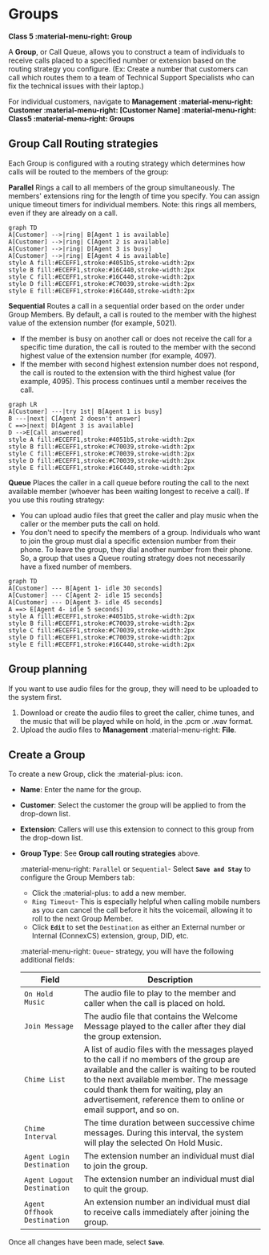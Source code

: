 # Groups
**Class 5 :material-menu-right: Group**

A **Group**, or Call Queue, allows you to construct a team of individuals to receive calls placed to a specified number or extension based on the routing strategy you configure. (Ex: Create a number that customers can call which routes them to a team of Technical Support Specialists who can fix the technical issues with their laptop.)

For individual customers, navigate to **Management :material-menu-right: Customer :material-menu-right: [Customer Name] :material-menu-right: Class5 :material-menu-right: Groups**

## Group Call Routing strategies
Each Group is configured with a routing strategy which determines how calls will be routed to the members of the group:

**Parallel** Rings a call to all members of the group simultaneously. The members' extensions ring for the length of time you specify. You can assign unique timeout timers for individual members. Note: this rings all members, even if they are already on a call. 

```mermaid
graph TD
A[Customer] -->|ring| B[Agent 1 is available]
A[Customer] -->|ring| C[Agent 2 is available]
A[Customer] -->|ring| D[Agent 3 is busy]
A[Customer] -->|ring| E[Agent 4 is available]
style A fill:#ECEFF1,stroke:#4051b5,stroke-width:2px
style B fill:#ECEFF1,stroke:#16C440,stroke-width:2px
style C fill:#ECEFF1,stroke:#16C440,stroke-width:2px
style D fill:#ECEFF1,stroke:#C70039,stroke-width:2px
style E fill:#ECEFF1,stroke:#16C440,stroke-width:2px
```

**Sequential** Routes a call in a sequential order based on the order under Group Members.  By default, a call is routed to the member with the highest value of the extension number (for example, 5021).

+ If the member is busy on another call or does not receive the call for a specific time duration, the call is routed to the member with the second highest value of the extension number (for example, 4097). 
+ If the member with second highest extension number does not respond, the call is routed to the extension with the third highest value (for example, 4095). This process continues until a member receives the call. 

```mermaid
graph LR
A[Customer] ---|try 1st| B[Agent 1 is busy]
B ---|next| C[Agent 2 doesn't answer]
C ==>|next| D[Agent 3 is available]
D -->E[Call answered]
style A fill:#ECEFF1,stroke:#4051b5,stroke-width:2px
style B fill:#ECEFF1,stroke:#C70039,stroke-width:2px
style C fill:#ECEFF1,stroke:#C70039,stroke-width:2px
style D fill:#ECEFF1,stroke:#C70039,stroke-width:2px
style E fill:#ECEFF1,stroke:#16C440,stroke-width:2px
```

**Queue** Places the caller in a call queue before routing the call to the next available member (whoever has been waiting longest to receive a call). If you use this routing strategy:

+ You can upload audio files that greet the caller and play music when the caller or the member puts the call on hold.
+ You don't need to specify the members of a group. Individuals who want to join the group must dial a specific extension number from their phone. To leave the group, they dial another number from their phone. So, a group that uses a Queue routing strategy does not necessarily have a fixed number of members. 

```mermaid
graph TD
A[Customer] --- B[Agent 1- idle 30 seconds]
A[Customer] --- C[Agent 2- idle 15 seconds]
A[Customer] --- D[Agent 3- idle 45 seconds]
A ==> E[Agent 4- idle 5 seconds]
style A fill:#ECEFF1,stroke:#4051b5,stroke-width:2px
style B fill:#ECEFF1,stroke:#C70039,stroke-width:2px
style C fill:#ECEFF1,stroke:#C70039,stroke-width:2px
style D fill:#ECEFF1,stroke:#C70039,stroke-width:2px
style E fill:#ECEFF1,stroke:#16C440,stroke-width:2px
```

## Group planning 
If you want to use audio files for the group, they will need to be uploaded to the system first. 
    
1. Download or create the audio files to greet the caller, chime tunes, and the music that will be played while on hold, in the .pcm or .wav format.
2. Upload the audio files to **Management** :material-menu-right: **File**.

## Create a Group
To create a new Group, click the :material-plus: icon.

+ **Name**: Enter the name for the group.
+ **Customer**: Select the customer the group will be applied to from the drop-down list.
+ **Extension**: Callers will use this extension to connect to this group from the drop-down list.
+ **Group Type**: See **Group call routing strategies** above.
    
    :material-menu-right: `Parallel` or `Sequential`- Select **`Save and Stay`** to configure the Group Members tab: 
        
     + Click the :material-plus: to add a new member.
     + `Ring Timeout`- This is especially helpful when calling mobile numbers as you can cancel the call before it hits the voicemail, allowing it to roll to the next Group Member.
     + Click **`Edit`** to set the `Destination` as either an External number or Internal (ConnexCS) extension, group, DID, etc. 
    
    :material-menu-right: `Queue`- strategy, you will have the following additional fields:

    |Field   |Description|
    |--------|----------------------|
    |`On Hold Music` |The audio file to play to the member and caller when the call is placed on hold.|
    |`Join Message` |The audio file that contains the Welcome Message played to the caller after they dial the group extension.|
    |`Chime List` |A list of audio files with the messages played to the call if no members of the group are available and the caller is waiting to be routed to the next available member. The message could thank them for waiting, play an advertisement, reference them to online or email support, and so on.|
    |`Chime Interval` |The time duration between successive chime messages. During this interval, the system will play the selected On Hold Music.|
    |`Agent Login Destination` |The extension number an individual must dial to join the group.|
    |`Agent Logout Destination` |The extension number an individual must dial to quit the group.|
    |`Agent Offhook Destination` |An extension number an individual must dial to receive calls immediately after joining the group.|

Once all changes have been made, select **`Save`**. 
